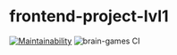 # frontend-project-lvl1  

[![Maintainability](https://api.codeclimate.com/v1/badges/a99a88d28ad37a79dbf6/maintainability)](https://codeclimate.com/github/codeclimate/codeclimate/maintainability)
![brain-games CI](https://github.com/yigres/frontend-project-lvl1/workflows/brain-games%20CI/badge.svg)